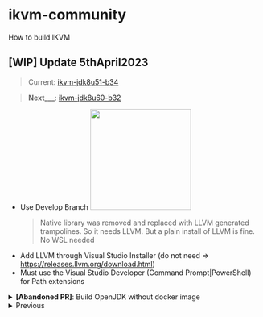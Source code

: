 # ikvm-community
How to build IKVM


## [WIP] Update 5thApril2023

> Current: [ikvm-jdk8u51-b34](https://github.com/ikvm-revived/jdk8u/tree/ikvm-jdk8u51-b34)

> <strong>Next___</strong>: [ikvm-jdk8u60-b32](https://github.com/ikvm-revived/ikvm/pull/290)


- Use Develop Branch
       <img src="https://user-images.githubusercontent.com/49812372/230218458-93efeebd-d808-445b-b0c5-7f77b2ac43d9.png" width=200px>
     > Native library was removed and replaced with LLVM generated trampolines. So it needs LLVM. But a plain install of LLVM is fine. No WSL needed
- Add LLVM through Visual Studio Installer (do not need => https://releases.llvm.org/download.html)
- Must use the Visual Studio Developer (Command Prompt|PowerShell) for Path extensions

<details>
<summary><strong>[Abandoned PR]</strong>: Build OpenJDK without docker image</summary>

https://github.com/ikvm-revived/ikvm/pull/289

</details>
<details>
<summary>Previous</summary>


https://github.com/ikvm-revived/ikvm/blob/develop/CONTRIBUTING.md#build

> The GitHub action's generated artifact can simply be extract into the appropriate spot in `openjdk/build` to avoid building it yourself. Navigate to the GitHub Actions, find the latest successfuly build for the branch you're concerned with, and download the `openjdk-build-linux-x86_64-normal-server-release` artifact. Extract this zip file into `openjdk/build`.

</details>
